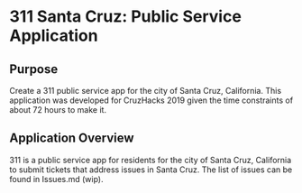 # **311 Santa Cruz: Public Service Application**

## **Purpose**
Create a 311 public service app for the city of Santa Cruz, California. This application
was developed for CruzHacks 2019 given the time constraints of about 72 hours to make it.

## **Application Overview**
311 is a public service app for residents for the city of Santa Cruz, California to submit
tickets that address issues in Santa Cruz. The list of issues can be found in 
Issues.md (wip). 
